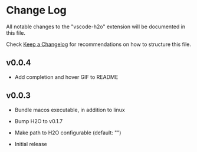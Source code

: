 # Change Log

All notable changes to the "vscode-h2o" extension will be documented in this file.

Check [Keep a Changelog](http://keepachangelog.com/) for recommendations on how to structure this file.

## v0.0.4
- Add completion and hover GIF to README


## v0.0.3
- Bundle macos executable, in addition to linux
- Bump H2O to v0.1.7
- Make path to H2O configurable (default: "<bundled>")

- Initial release